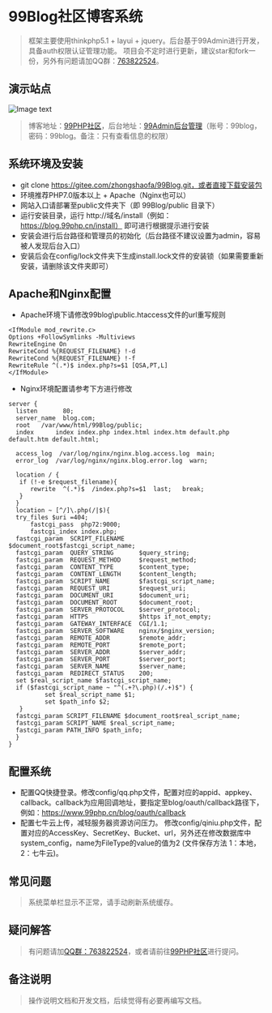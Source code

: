 99Blog社区博客系统
===============
> 框架主要使用thinkphp5.1 + layui + jquery。后台基于99Admin进行开发，具备auth权限认证管理功能。
> 项目会不定时进行更新，建议star和fork一份，另外有问题请加QQ群：[763822524](https://jq.qq.com/?_wv=1027&k=5IHJawE)。

## 演示站点
![Image text](https://files.gitee.com/group1/M00/08/5C/PaAvDF0av7uANv5KAAHZRSmmizI425.jpg)
> 博客地址：[99PHP社区](https://blog.99php.cn)，后台地址：[99Admin后台管理](http://demo.99php.cn/admindemo.php)（账号：99blog，密码：99blog。备注：只有查看信息的权限）

## 系统环境及安装
 + git clone https://gitee.com/zhongshaofa/99Blog.git，或者直接下载安装包
 + 环境推荐PHP7.0版本以上 + Apache（Nginx也可以）
 + 网站入口请部署至public文件夹下（即 99Blog/public 目录下）
 + 运行安装目录，运行 http://域名/install（例如：https://blog.99php.cn/install） 即可进行根据提示进行安装
 + 安装会进行后台路径和管理员的初始化（后台路径不建议设置为admin，容易被人发现后台入口）
 + 安装后会在config/lock文件夹下生成install.lock文件的安装锁（如果需要重新安装，请删除该文件夹即可）
 
## Apache和Nginx配置
* Apache环境下请修改99blog\public\.htaccess文件的url重写规则
 ```
<IfModule mod_rewrite.c>
Options +FollowSymlinks -Multiviews
RewriteEngine On
RewriteCond %{REQUEST_FILENAME} !-d
RewriteCond %{REQUEST_FILENAME} !-f
RewriteRule ^(.*)$ index.php?s=$1 [QSA,PT,L]
</IfModule>
 ```
 * Nginx环境配置请参考下方进行修改
  ```
server {
    listen       80;
    server_name  blog.com;
    root   /var/www/html/99Blog/public;
    index      index index.php index.html index.htm default.php default.htm default.html;

    access_log  /var/log/nginx/nginx.blog.access.log  main;
    error_log  /var/log/nginx/nginx.blog.error.log  warn;
 
    location / {
	 if (!-e $request_filename){
		rewrite  ^(.*)$  /index.php?s=$1  last;   break;
	 }
    }
    location ~ [^/]\.php(/|$){
	try_files $uri =404;
        fastcgi_pass  php72:9000;
        fastcgi_index index.php;
	fastcgi_param  SCRIPT_FILENAME    $document_root$fastcgi_script_name;
	fastcgi_param  QUERY_STRING       $query_string;
	fastcgi_param  REQUEST_METHOD     $request_method;
	fastcgi_param  CONTENT_TYPE       $content_type;
	fastcgi_param  CONTENT_LENGTH     $content_length;
	fastcgi_param  SCRIPT_NAME        $fastcgi_script_name;
	fastcgi_param  REQUEST_URI        $request_uri;
	fastcgi_param  DOCUMENT_URI       $document_uri;
	fastcgi_param  DOCUMENT_ROOT      $document_root;
	fastcgi_param  SERVER_PROTOCOL    $server_protocol;
	fastcgi_param  HTTPS              $https if_not_empty;
	fastcgi_param  GATEWAY_INTERFACE  CGI/1.1;
	fastcgi_param  SERVER_SOFTWARE    nginx/$nginx_version;
	fastcgi_param  REMOTE_ADDR        $remote_addr;
	fastcgi_param  REMOTE_PORT        $remote_port;
	fastcgi_param  SERVER_ADDR        $server_addr;
	fastcgi_param  SERVER_PORT        $server_port;
	fastcgi_param  SERVER_NAME        $server_name;
	fastcgi_param  REDIRECT_STATUS    200;
	set $real_script_name $fastcgi_script_name;
	if ($fastcgi_script_name ~ "^(.+?\.php)(/.+)$") {
			set $real_script_name $1;
			set $path_info $2;
	 }
	fastcgi_param SCRIPT_FILENAME $document_root$real_script_name;
	fastcgi_param SCRIPT_NAME $real_script_name;
	fastcgi_param PATH_INFO $path_info;
    }
}
  ```

## 配置系统
+ 配置QQ快捷登录。修改config/qq.php文件，配置对应的appid、appkey、callback。callback为应用回调地址，要指定至blog/oauth/callback路径下，例如：https://www.99php.cn/blog/oauth/callback
+ 配置七牛云上传，减轻服务器资源访问压力。
修改config/qiniu.php文件，配置对应的AccessKey、SecretKey、Bucket、url，另外还在修改数据库中system_config，name为FileType的value的值为2 (文件保存方法 1：本地，2：七牛云)。

## 常见问题
> 系统菜单栏显示不正常，请手动刷新系统缓存。

## 疑问解答
> 有问题请加[QQ群：763822524](https://jq.qq.com/?_wv=1027&k=5IHJawE)，或者请前往[99PHP社区](https://blog.99php.cn)进行提问。

## 备注说明
> 操作说明文档和开发文档，后续觉得有必要再编写文档。